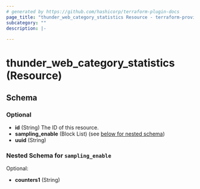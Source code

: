 ```yaml
---
# generated by https://github.com/hashicorp/terraform-plugin-docs
page_title: "thunder_web_category_statistics Resource - terraform-provider-thunder"
subcategory: ""
description: |-
  
---
```


# thunder_web_category_statistics (Resource)





<!-- schema generated by tfplugindocs -->
## Schema

### Optional

- **id** (String) The ID of this resource.
- **sampling_enable** (Block List) (see [below for nested schema](#nestedblock--sampling_enable))
- **uuid** (String)

<a id="nestedblock--sampling_enable"></a>
### Nested Schema for `sampling_enable`

Optional:

- **counters1** (String)


